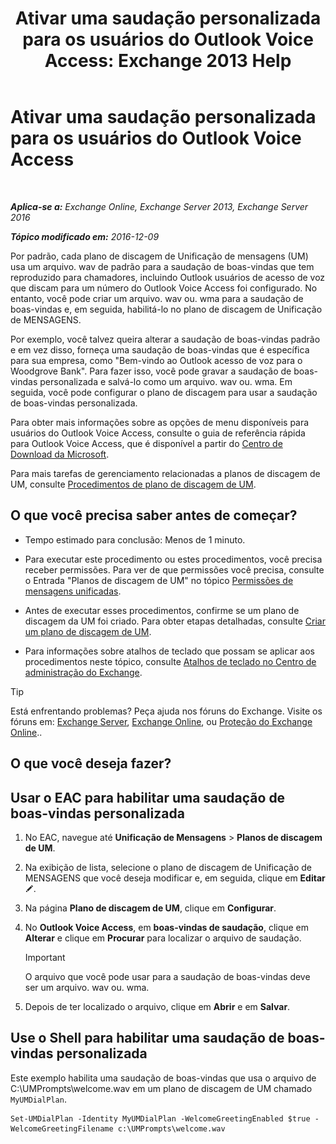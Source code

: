 ﻿---
title: 'Ativar uma saudação personalizada para os usuários do Outlook Voice Access: Exchange 2013 Help'
TOCTitle: Ativar uma saudação personalizada para os usuários do Outlook Voice Access
ms:assetid: abd418ec-2c65-4720-859d-c11a2698dc06
ms:mtpsurl: https://technet.microsoft.com/pt-br/library/Bb124125(v=EXCHG.150)
ms:contentKeyID: 50556269
ms.date: 05/22/2018
mtps_version: v=EXCHG.150
ms.translationtype: MT
---

# Ativar uma saudação personalizada para os usuários do Outlook Voice Access

 

_**Aplica-se a:** Exchange Online, Exchange Server 2013, Exchange Server 2016_

_**Tópico modificado em:** 2016-12-09_

Por padrão, cada plano de discagem de Unificação de mensagens (UM) usa um arquivo. wav de padrão para a saudação de boas-vindas que tem reproduzido para chamadores, incluindo Outlook usuários de acesso de voz que discam para um número do Outlook Voice Access foi configurado. No entanto, você pode criar um arquivo. wav ou. wma para a saudação de boas-vindas e, em seguida, habilitá-lo no plano de discagem de Unificação de MENSAGENS.

Por exemplo, você talvez queira alterar a saudação de boas-vindas padrão e em vez disso, forneça uma saudação de boas-vindas que é específica para sua empresa, como "Bem-vindo ao Outlook acesso de voz para o Woodgrove Bank". Para fazer isso, você pode gravar a saudação de boas-vindas personalizada e salvá-lo como um arquivo. wav ou. wma. Em seguida, você pode configurar o plano de discagem para usar a saudação de boas-vindas personalizada.

Para obter mais informações sobre as opções de menu disponíveis para usuários do Outlook Voice Access, consulte o guia de referência rápida para Outlook Voice Access, que é disponível a partir do [Centro de Download da Microsoft](https://go.microsoft.com/fwlink/p/?linkid=272767).

Para mais tarefas de gerenciamento relacionadas a planos de discagem de UM, consulte [Procedimentos de plano de discagem de UM](um-dial-plan-procedures-exchange-2013-help.md).

## O que você precisa saber antes de começar?

  - Tempo estimado para conclusão: Menos de 1 minuto.

  - Para executar este procedimento ou estes procedimentos, você precisa receber permissões. Para ver de que permissões você precisa, consulte o Entrada "Planos de discagem de UM" no tópico [Permissões de mensagens unificadas](unified-messaging-permissions-exchange-2013-help.md).

  - Antes de executar esses procedimentos, confirme se um plano de discagem da UM foi criado. Para obter etapas detalhadas, consulte [Criar um plano de discagem de UM](create-a-um-dial-plan-exchange-2013-help.md).

  - Para informações sobre atalhos de teclado que possam se aplicar aos procedimentos neste tópico, consulte [Atalhos de teclado no Centro de administração do Exchange](keyboard-shortcuts-in-the-exchange-admin-center-exchange-online-protection-help.md).


> [!TIP]
> Está enfrentando problemas? Peça ajuda nos fóruns do Exchange. Visite os fóruns em: <A href="https://go.microsoft.com/fwlink/p/?linkid=60612">Exchange Server</A>, <A href="https://go.microsoft.com/fwlink/p/?linkid=267542">Exchange Online</A>, ou <A href="https://go.microsoft.com/fwlink/p/?linkid=285351">Proteção do Exchange Online</A>..



## O que você deseja fazer?

## Usar o EAC para habilitar uma saudação de boas-vindas personalizada

1.  No EAC, navegue até **Unificação de Mensagens** \> **Planos de discagem de UM**.

2.  Na exibição de lista, selecione o plano de discagem de Unificação de MENSAGENS que você deseja modificar e, em seguida, clique em **Editar**![Ícone de edição](images/JJ218640.6f53ccb2-1f13-4c02-bea0-30690e6ea71d(EXCHG.150).gif "Ícone de edição").

3.  Na página **Plano de discagem de UM**, clique em **Configurar**.

4.  No **Outlook Voice Access**, em **boas-vindas de saudação**, clique em **Alterar** e clique em **Procurar** para localizar o arquivo de saudação.
    

    > [!IMPORTANT]
    > O arquivo que você pode usar para a saudação de boas-vindas deve ser um arquivo. wav ou. wma.



5.  Depois de ter localizado o arquivo, clique em **Abrir** e em **Salvar**.

## Use o Shell para habilitar uma saudação de boas-vindas personalizada

Este exemplo habilita uma saudação de boas-vindas que usa o arquivo de C:\\UMPrompts\\welcome.wav em um plano de discagem de UM chamado `MyUMDialPlan`.

    Set-UMDialPlan -Identity MyUMDialPlan -WelcomeGreetingEnabled $true -WelcomeGreetingFilename c:\UMPrompts\welcome.wav

